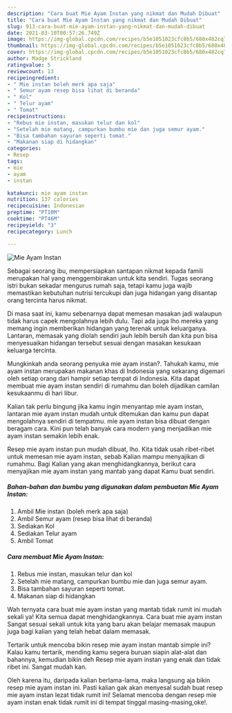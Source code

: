 ```yaml
---
description: "Cara buat Mie Ayam Instan yang nikmat dan Mudah Dibuat"
title: "Cara buat Mie Ayam Instan yang nikmat dan Mudah Dibuat"
slug: 913-cara-buat-mie-ayam-instan-yang-nikmat-dan-mudah-dibuat
date: 2021-03-10T00:57:26.749Z
image: https://img-global.cpcdn.com/recipes/b5e1051023cfc8b5/680x482cq70/mie-ayam-instan-foto-resep-utama.jpg
thumbnail: https://img-global.cpcdn.com/recipes/b5e1051023cfc8b5/680x482cq70/mie-ayam-instan-foto-resep-utama.jpg
cover: https://img-global.cpcdn.com/recipes/b5e1051023cfc8b5/680x482cq70/mie-ayam-instan-foto-resep-utama.jpg
author: Madge Strickland
ratingvalue: 5
reviewcount: 13
recipeingredient:
- " Mie instan boleh merk apa saja"
- " Semur ayam resep bisa lihat di beranda"
- " Kol"
- " Telur ayam"
- " Tomat"
recipeinstructions:
- "Rebus mie instan, masukan telur dan kol"
- "Setelah mie matang, campurkan bumbu mie dan juga semur ayam."
- "Bisa tambahan sayuran seperti tomat."
- "Makanan siap di hidangkan"
categories:
- Resep
tags:
- mie
- ayam
- instan

katakunci: mie ayam instan 
nutrition: 137 calories
recipecuisine: Indonesian
preptime: "PT10M"
cooktime: "PT46M"
recipeyield: "3"
recipecategory: Lunch

---
```



![Mie Ayam Instan](https://img-global.cpcdn.com/recipes/b5e1051023cfc8b5/680x482cq70/mie-ayam-instan-foto-resep-utama.jpg)

Sebagai seorang ibu, mempersiapkan santapan nikmat kepada famili merupakan hal yang menggembirakan untuk kita sendiri. Tugas seorang istri bukan sekadar mengurus rumah saja, tetapi kamu juga wajib memastikan kebutuhan nutrisi tercukupi dan juga hidangan yang disantap orang tercinta harus nikmat.

Di masa  saat ini, kamu sebenarnya dapat memesan masakan jadi walaupun tidak harus capek mengolahnya lebih dulu. Tapi ada juga lho mereka yang memang ingin memberikan hidangan yang terenak untuk keluarganya. Lantaran, memasak yang diolah sendiri jauh lebih bersih dan kita pun bisa menyesuaikan hidangan tersebut sesuai dengan masakan kesukaan keluarga tercinta. 



Mungkinkah anda seorang penyuka mie ayam instan?. Tahukah kamu, mie ayam instan merupakan makanan khas di Indonesia yang sekarang digemari oleh setiap orang dari hampir setiap tempat di Indonesia. Kita dapat membuat mie ayam instan sendiri di rumahmu dan boleh dijadikan camilan kesukaanmu di hari libur.

Kalian tak perlu bingung jika kamu ingin menyantap mie ayam instan, lantaran mie ayam instan mudah untuk ditemukan dan kamu pun dapat mengolahnya sendiri di tempatmu. mie ayam instan bisa dibuat dengan beragam cara. Kini pun telah banyak cara modern yang menjadikan mie ayam instan semakin lebih enak.

Resep mie ayam instan pun mudah dibuat, lho. Kita tidak usah ribet-ribet untuk memesan mie ayam instan, sebab Kalian mampu menyajikan di rumahmu. Bagi Kalian yang akan menghidangkannya, berikut cara menyajikan mie ayam instan yang mantab yang dapat Kamu buat sendiri.

<!--inarticleads1-->

##### Bahan-bahan dan bumbu yang digunakan dalam pembuatan Mie Ayam Instan:

1. Ambil  Mie instan (boleh merk apa saja)
1. Ambil  Semur ayam (resep bisa lihat di beranda)
1. Sediakan  Kol
1. Sediakan  Telur ayam
1. Ambil  Tomat




<!--inarticleads2-->

##### Cara membuat Mie Ayam Instan:

1. Rebus mie instan, masukan telur dan kol
1. Setelah mie matang, campurkan bumbu mie dan juga semur ayam.
1. Bisa tambahan sayuran seperti tomat.
1. Makanan siap di hidangkan




Wah ternyata cara buat mie ayam instan yang mantab tidak rumit ini mudah sekali ya! Kita semua dapat menghidangkannya. Cara buat mie ayam instan Sangat sesuai sekali untuk kita yang baru akan belajar memasak maupun juga bagi kalian yang telah hebat dalam memasak.

Tertarik untuk mencoba bikin resep mie ayam instan mantab simple ini? Kalau kamu tertarik, mending kamu segera buruan siapin alat-alat dan bahannya, kemudian bikin deh Resep mie ayam instan yang enak dan tidak ribet ini. Sangat mudah kan. 

Oleh karena itu, daripada kalian berlama-lama, maka langsung aja bikin resep mie ayam instan ini. Pasti kalian gak akan menyesal sudah buat resep mie ayam instan lezat tidak rumit ini! Selamat mencoba dengan resep mie ayam instan enak tidak rumit ini di tempat tinggal masing-masing,oke!.

